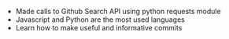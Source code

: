 - Made calls to Github Search API using python requests module
- Javascript and Python are the most used languages
- Learn how to make useful and informative commits
